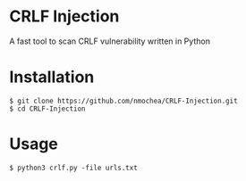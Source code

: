 # CRLF Injection
A fast tool to scan CRLF vulnerability written in Python

# Installation
```
$ git clone https://github.com/nmochea/CRLF-Injection.git
$ cd CRLF-Injection
```

# Usage 
```
$ python3 crlf.py -file urls.txt
```
